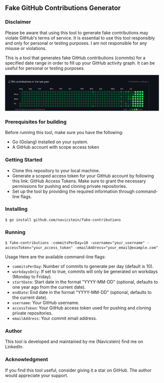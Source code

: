 ## Fake GitHub Contributions Generator

### Disclaimer
Please be aware that using this tool to generate fake contributions may violate GitHub's terms of service. It is essential to use this tool responsibly and only for personal or testing purposes. I am not responsible for any misuse or violations.

This is a tool that generates fake GitHub contributions (commits) for a specified date range in order to fill up your GitHub activity graph. It can be useful for personal or testing purposes.


<img src="ksnip.png" alt="screenshot"/>


### Prerequisites for building
Before running this tool, make sure you have the following:

- Go (Golang) installed on your system.
- A GitHub account with scope access token


### Getting Started

- Clone this repository to your local machine.
- Generate a scoped access token for your GitHub account by following this link: GitHub Access Tokens. Make sure to grant the necessary permissions for pushing and cloning private repositories.
- Set up the tool by providing the required information through command-line flags.

### Installing

```shell
$ go install github.com/navicstein/fake-contributions
```

### Running

```shell
$ fake-contributions -commitsPerDay=10 -username="your_username" -accessToken="your_access_token" -emailAddress="your_email@example.com"
```

Usage
Here are the available command-line flags:

- `commitsPerDay`: Number of commits to generate per day (default is 10).
- `workdaysOnly`: If set to true, commits will only be generated on workdays (Monday to Friday).
- `startDate`: Start date in the format "YYYY-MM-DD" (optional, defaults to one year ago from the current date).
- `endDate`: End date in the format "YYYY-MM-DD" (optional, defaults to the current date).
- `username`: Your GitHub username.
- `accessToken`: Your GitHub access token used for pushing and cloning private repositories.
- `emailAddress`: Your commit email address.

### Author
This tool is developed and maintained by me (Navicstein) find me on LinkedIn.

### Acknowledgment
If you find this tool useful, consider giving it a star on GitHub. The author would appreciate your support.